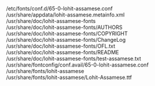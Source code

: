/etc/fonts/conf.d/65-0-lohit-assamese.conf  
/usr/share/appdata/lohit-assamese.metainfo.xml  
/usr/share/doc/lohit-assamese-fonts  
/usr/share/doc/lohit-assamese-fonts/AUTHORS  
/usr/share/doc/lohit-assamese-fonts/COPYRIGHT  
/usr/share/doc/lohit-assamese-fonts/ChangeLog  
/usr/share/doc/lohit-assamese-fonts/OFL.txt  
/usr/share/doc/lohit-assamese-fonts/README  
/usr/share/doc/lohit-assamese-fonts/test-assamese.txt  
/usr/share/fontconfig/conf.avail/65-0-lohit-assamese.conf  
/usr/share/fonts/lohit-assamese  
/usr/share/fonts/lohit-assamese/Lohit-Assamese.ttf  
